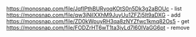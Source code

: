 https://monosnap.com/file/JqfIPthBURyoqKOtS0n5Dk3g2aBOUc - list
https://monosnap.com/file/qw3jNilXXhM9JuyUu1ZFZj5It9aDXG - add
https://monosnap.com/file/ZD0kWpuyRH3qa8zNYZfwc1kmq82Os5 - get
https://monosnap.com/file/FODZrHT6wT1ta3jyLd7l60IVaGG6pt - remove
